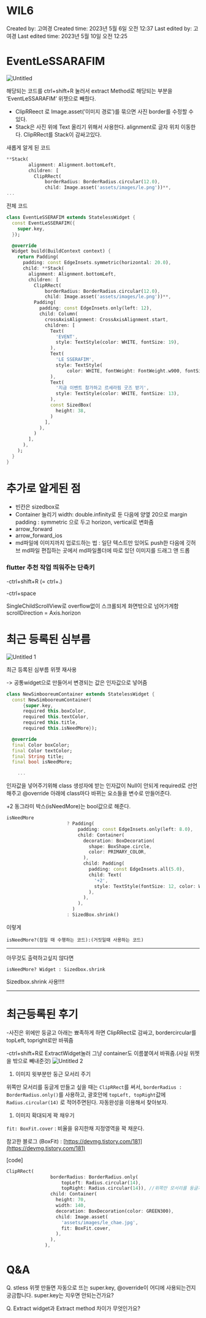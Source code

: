# WIL6

Created by: 고여경
Created time: 2023년 5월 6일 오전 12:37
Last edited by: 고여경
Last edited time: 2023년 5월 10일 오전 12:25

# EventLeSSARAFIM
![Untitled](https://github.com/yeogaeng/GDSC-OC-MOBILE-WIL/assets/81527268/8784b2d0-cfcf-4bce-b7ab-15c1af2c748a)

해당되는 코드를 ctrl+shift+R 눌러서 extract Method로 해당되는 부분을 ‘EventLeSSARAFIM’ 위젯으로 빼줬다.

- ClipRReect 로 Image.asset(’이미지 경로’)를 묶으면 사진 border를 수정할 수 있다.
- Stack은 사진 위에 Text 올리기 위해서 사용한다. alignment로 글자 위치 이동한다. ClipRRect를 Stack이 감싸고있다.

새롭게 알게 된 코드

```dart
**Stack(
        alignment: Alignment.bottomLeft,
        children: [
          ClipRRect(
              borderRadius: BorderRadius.circular(12.0),
              child: Image.asset('assets/images/le.png'))**,
...
```

전체 코드

```dart
class EventLeSSERAFIM extends StatelessWidget {
  const EventLeSSERAFIM({
    super.key,
  });

  @override
  Widget build(BuildContext context) {
    return Padding(
      padding: const EdgeInsets.symmetric(horizontal: 20.0),
      child: **Stack(
        alignment: Alignment.bottomLeft,
        children: [
          ClipRRect(
              borderRadius: BorderRadius.circular(12.0),
              child: Image.asset('assets/images/le.png'))**,
          Padding(
            padding: const EdgeInsets.only(left: 12),
            child: Column(
              crossAxisAlignment: CrossAxisAlignment.start,
              children: [
                Text(
                  'EVENT',
                  style: TextStyle(color: WHITE, fontSize: 19),
                ),
                Text(
                  'LE SSERAFIM',
                  style: TextStyle(
                      color: WHITE, fontWeight: FontWeight.w900, fontSize: 23),
                ),
                Text(
                  '지금 이벤트 참가하고 르세라핌 굿즈 받기',
                  style: TextStyle(color: WHITE, fontSize: 13),
                ),
                const SizedBox(
                  height: 38,
                )
              ],
            ),
          )
        ],
      ),
    );
  }
}
```

# 추가로 알게된 점

- 빈칸은 sizedbox로
- Container 늘리기 width: double.infinity로 둔 다음에 양옆 20으로 margin
padding : symmetric 으로 두고 horizon, vertical로 변화줌
- arrow_forward
- arrow_forward_ios
- md파일에 이미지까지 업로드하는 법 : 일단 텍스트만 있어도 push한 다음에 깃허브 md파일 편집하는 곳에서 md파일폴더에 따로 있던 이미지를 드래그 앤 드롭

### flutter 추천 작업 띄워주는 단축키

-ctrl+shift+R (= ctrl+.)

-ctrl+space 

SingleChildScrollView로 overflow없이 스크롤되게 화면밖으로 넘어가게함
scrollDirection = Axis.horizon

# 최근 등록된 심부름
![Untitled 1](https://github.com/yeogaeng/GDSC-OC-MOBILE-WIL/assets/81527268/672a0ea8-a18d-403e-a5e0-875d0e92fe82)

최근 등록된 심부름 위젯 재사용 

-> 공통widget으로 만들어서 변경되는 값은 인자값으로 넣어줌

```dart
class NewSimbooreumContainer extends StatelessWidget {
  const NewSimbooreumContainer(
      {super.key,
      required this.boxColor,
      required this.textColor,
      required this.title,
      required this.isNeedMore});

  @override
  final Color boxColor;
  final Color textColor;
  final String title;
  final bool isNeedMore;

	...
```

인자값을 넣어주기위해 class 생성자에 받는 인자값이 Null이 안되게 required로 선언해주고 @override 아래에 class마다 바뀌는 요소들을 변수로 만들어준다.

+2 동그라미 박스(isNeedMore)는 bool값으로 해준다. 

```dart
isNeedMore
                      ? Padding(
                          padding: const EdgeInsets.only(left: 8.0),
                          child: Container(
                            decoration: BoxDecoration(
                              shape: BoxShape.circle,
                              color: PRIMARY_COLOR,
                            ),
                            child: Padding(
                              padding: const EdgeInsets.all(5.0),
                              child: Text(
                                '+2',
                                style: TextStyle(fontSize: 12, color: WHITE),
                              ),
                            ),
                          ),
                        )
                      : SizedBox.shrink()
```

이렇게 

`isNeedMore?(참일 때 수행하는 코드):(거짓일때 사용하는 코드)`

---

아무것도 출력하고싶지 않다면

`isNeedMore? Widget : Sizedbox.shrink` 

Sizedbox.shrink 사용!!!!

---

# 최근등록된 후기

-사진은 위에만 둥글고 아래는 뾰족하게 하면 ClipRRect로 감싸고, bordercircular를 topLeft, topright로만 바꿔줌

-ctrl+shift+R로 ExtractWidget눌러 그냥 container도 이름붙여서 바꿔줌.(사실 위젯을 밖으로 빼내준것)
![Untitled 2](https://github.com/yeogaeng/GDSC-OC-MOBILE-WIL/assets/81527268/fb1f1f25-cafb-4f27-b22d-7d9b11570f34)


1. 이미지 윗부분만 둥근 모서리 주기

 위쪽만 모서리를 둥글게 만들고 싶을 때는 `ClipRRect`를 써서, `borderRadius : BorderRadius.only()`를 사용하고, 괄호안에 `topLeft, topRight`값에 `Radius.circular(14)` 로 적어주면된다. 자동완성을 이용해서 찾아보자.

1. 이미지 확대되게 꽉 채우기

 `fit: BoxFit.cover` : 비율을 유지한채 지정영역을 꽉 채운다.

참고한 블로그 (BoxFit) : [https://devmg.tistory.com/181](https://devmg.tistory.com/181)

[code]

```dart
ClipRRect(
                borderRadius: BorderRadius.only(
                    topLeft: Radius.circular(14),
                    topRight: Radius.circular(14)), //위쪽만 모서리를 둥글게 만들고 싶을 때, 이렇게 하면됨.
                child: Container(
                  height: 70,
                  width: 140,
                  decoration: BoxDecoration(color: GREEN300),
                  child: Image.asset(
                    'assets/images/le_chae.jpg',
                    fit: BoxFit.cover,
                  ),
                ),
              ),
```

# Q&A

Q. stless 위젯 만들면 자동으로 뜨는 super.key, @override이 어디에 사용되는건지 궁금합니다. super.key는 지우면 안되는건가요? 

Q. Extract widget과 Extract method 차이가 무엇인가요?
